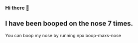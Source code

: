 ### Hi there 👋



## I have been booped on the nose <!-- boop-counter -->7<!-- /boop-counter --> times. 

You can boop my nose by running npx boop-maxs-nose
